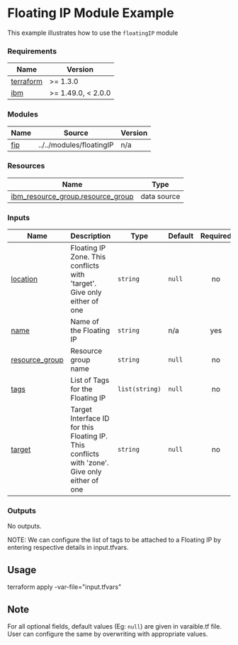 # Floating IP Module Example

This example illustrates how to use the `floatingIP` module

<!-- BEGINNING OF PRE-COMMIT-TERRAFORM DOCS HOOK -->
### Requirements

| Name | Version |
|------|---------|
| <a name="requirement_terraform"></a> [terraform](#requirement\_terraform) | >= 1.3.0 |
| <a name="requirement_ibm"></a> [ibm](#requirement\_ibm) | >= 1.49.0, < 2.0.0 |

### Modules

| Name | Source | Version |
|------|--------|---------|
| <a name="module_fip"></a> [fip](#module\_fip) | ../../modules/floatingIP | n/a |

### Resources

| Name | Type |
|------|------|
| [ibm_resource_group.resource_group](https://registry.terraform.io/providers/IBM-Cloud/ibm/latest/docs/data-sources/resource_group) | data source |

### Inputs

| Name | Description | Type | Default | Required |
|------|-------------|------|---------|:--------:|
| <a name="input_location"></a> [location](#input\_location) | Floating IP Zone. This conflicts with 'target'. Give only either of one | `string` | `null` | no |
| <a name="input_name"></a> [name](#input\_name) | Name of the Floating IP | `string` | n/a | yes |
| <a name="input_resource_group"></a> [resource\_group](#input\_resource\_group) | Resource group name | `string` | `null` | no |
| <a name="input_tags"></a> [tags](#input\_tags) | List of Tags for the Floating IP | `list(string)` | `null` | no |
| <a name="input_target"></a> [target](#input\_target) | Target Interface ID for this Floating IP. This conflicts with 'zone'. Give only either of one | `string` | `null` | no |

### Outputs

No outputs.
<!-- END OF PRE-COMMIT-TERRAFORM DOCS HOOK -->

NOTE: We can configure the list of tags to be attached to a Floating IP by entering respective details in input.tfvars.

## Usage

terraform apply -var-file="input.tfvars"

## Note

For all optional fields, default values (Eg: `null`) are given in varaible.tf file. User can configure the same by overwriting with appropriate values.
